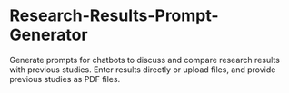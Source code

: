# Research-Results-Prompt-Generator
Generate prompts for chatbots to discuss and compare research results with previous studies. Enter results directly or upload files, and provide previous studies as PDF files.
